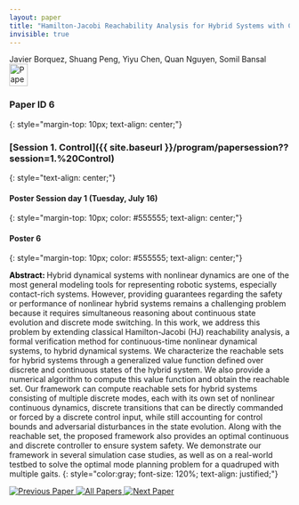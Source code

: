 ```yaml
---
layout: paper
title: "Hamilton-Jacobi Reachability Analysis for Hybrid Systems with Controlled and Forced Transitions"
invisible: true
---
```

<div class="paper-authors">
<div class="paper-author-box">
    <div class="paper-author-name">Javier Borquez, Shuang Peng, Yiyu Chen, Quan Nguyen, Somil Bansal</div>
    <div class="paper-author-uni"></div>
</div>

</div><div class="paper-pdf">
<div> <a href="http://www.roboticsproceedings.org/rss19/p6.pdf"><img src="{{ site.baseurl }}/images/paper_link.png" alt="Paper Website" width = "33"  height = "40"/></a> </div>
</div>

### Paper ID 6
{: style="margin-top: 10px; text-align: center;"}

### [Session 1. Control]({{ site.baseurl }}/program/papersession??session=1.%20Control)
{: style="text-align: center;"}

#### Poster Session day 1 (Tuesday, July 16)
{: style="margin-top: 10px; color: #555555; text-align: center;"}

#### Poster 6
{: style="margin-top: 10px; color: #555555; text-align: center;"}

<b style="color: black;">Abstract: </b>Hybrid dynamical systems with nonlinear dynamics are one of the most general modeling tools for representing robotic systems, especially contact-rich systems. 
 However, providing guarantees regarding the safety or performance of nonlinear hybrid systems remains a challenging problem because it requires simultaneous reasoning about continuous state evolution and discrete mode switching. 
 In this work, we address this problem by extending classical Hamilton-Jacobi (HJ) reachability analysis, a formal verification method for continuous-time nonlinear dynamical systems, to hybrid dynamical systems. 
 We characterize the reachable sets for hybrid systems through a generalized value function defined over discrete and continuous states of the hybrid system.
 We also provide a numerical algorithm to compute this value function and obtain the reachable set.
 Our framework can compute reachable sets for hybrid systems consisting of multiple discrete modes, each with its own set of nonlinear continuous dynamics, discrete transitions that can be directly commanded or forced by a discrete control input, while still accounting for control bounds and adversarial disturbances in the state evolution. 
 Along with the reachable set, the proposed framework also provides an optimal continuous and discrete controller to ensure system safety.
 We demonstrate our framework in several simulation case studies, as well as on a real-world testbed to solve the optimal mode planning problem for a quadruped with multiple gaits.
{: style="color:gray; font-size: 120%; text-align: justified;"}


<div class="paper-menu">
<a href="{{ site.baseurl }}/program/papers/005/"> <img src="{{ site.baseurl }}/images/previous_paper_icon.png" alt="Previous Paper" title="Previous Paper"/> </a>
<a href="{{ site.baseurl }}/program/papers"><img src="{{ site.baseurl }}/images/overview_icon.png" alt="All Papers" title="All Papers"/> </a>
<a href="{{ site.baseurl }}/program/papers/007/"> <img src="{{ site.baseurl }}/images/next_paper_icon.png" alt="Next Paper" title="Next Paper"/> </a>

</div>
